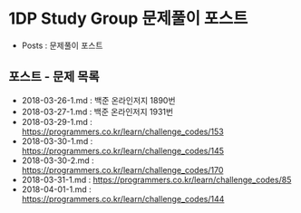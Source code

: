 # 1DP Study Group 문제풀이 포스트

- Posts : 문제풀이 포스트


## 포스트 - 문제 목록

- 2018-03-26-1.md : 백준 온라인저지 1890번
- 2018-03-27-1.md : 백준 온라인저지 1931번
- 2018-03-29-1.md : https://programmers.co.kr/learn/challenge_codes/153
- 2018-03-30-1.md : https://programmers.co.kr/learn/challenge_codes/145
- 2018-03-30-2.md : https://programmers.co.kr/learn/challenge_codes/170
- 2018-03-31-1.md : https://programmers.co.kr/learn/challenge_codes/85
- 2018-04-01-1.md : https://programmers.co.kr/learn/challenge_codes/144
